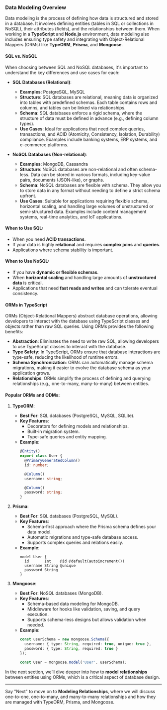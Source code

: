 ### Data Modeling Overview

Data modeling is the process of defining how data is structured and stored in a database. It involves defining entities (tables in SQL or collections in NoSQL), their attributes (fields), and the relationships between them. When working in a **TypeScript** and **Node.js** environment, data modeling also includes ensuring type safety and integrating with Object-Relational Mappers (ORMs) like **TypeORM**, **Prisma**, and **Mongoose**.

#### SQL vs. NoSQL

When choosing between SQL and NoSQL databases, it's important to understand the key differences and use cases for each:

- **SQL Databases (Relational)**:
  - **Examples**: PostgreSQL, MySQL
  - **Structure**: SQL databases are relational, meaning data is organized into tables with predefined schemas. Each table contains rows and columns, and tables can be linked via relationships.
  - **Schema**: SQL databases enforce a rigid schema, where the structure of data must be defined in advance (e.g., defining column types).
  - **Use Cases**: Ideal for applications that need complex queries, transactions, and ACID (Atomicity, Consistency, Isolation, Durability) compliance. Examples include banking systems, ERP systems, and e-commerce platforms.
  
- **NoSQL Databases (Non-relational)**:
  - **Examples**: MongoDB, Cassandra
  - **Structure**: NoSQL databases are non-relational and often schema-less. Data can be stored in various formats, including key-value pairs, documents (JSON-like), or graphs.
  - **Schema**: NoSQL databases are flexible with schema. They allow you to store data in any format without needing to define a strict schema upfront.
  - **Use Cases**: Suitable for applications requiring flexible schema, horizontal scaling, and handling large volumes of unstructured or semi-structured data. Examples include content management systems, real-time analytics, and IoT applications.

#### When to Use SQL:
- When you need **ACID transactions**.
- If your data is highly **relational** and requires **complex joins** and **queries**.
- Applications where schema stability is important.

#### When to Use NoSQL:
- If you have **dynamic or flexible schemas**.
- When **horizontal scaling** and handling large amounts of **unstructured data** is critical.
- Applications that need **fast reads and writes** and can tolerate eventual consistency.

#### ORMs in TypeScript

ORMs (Object-Relational Mappers) abstract database operations, allowing developers to interact with the database using TypeScript classes and objects rather than raw SQL queries. Using ORMs provides the following benefits:
- **Abstraction**: Eliminates the need to write raw SQL, allowing developers to use TypeScript classes to interact with the database.
- **Type Safety**: In TypeScript, ORMs ensure that database interactions are type-safe, reducing the likelihood of runtime errors.
- **Schema Synchronization**: ORMs can automatically manage schema migrations, making it easier to evolve the database schema as your application grows.
- **Relationships**: ORMs simplify the process of defining and querying relationships (e.g., one-to-many, many-to-many) between entities.

#### Popular ORMs and ODMs:
1. **TypeORM**:
   - **Best For**: SQL databases (PostgreSQL, MySQL, SQLite).
   - **Key Features**: 
     - Decorators for defining models and relationships.
     - Built-in migration system.
     - Type-safe queries and entity mapping.
   - **Example**: 
     ```typescript
     @Entity()
     export class User {
       @PrimaryGeneratedColumn()
       id: number;

       @Column()
       username: string;

       @Column()
       password: string;
     }
     ```

2. **Prisma**:
   - **Best For**: SQL databases (PostgreSQL, MySQL).
   - **Key Features**:
     - Schema-first approach where the Prisma schema defines your data model.
     - Automatic migrations and type-safe database access.
     - Supports complex queries and relations easily.
   - **Example**:
     ```prisma
     model User {
       id       Int    @id @default(autoincrement())
       username String @unique
       password String
     }
     ```

3. **Mongoose**:
   - **Best For**: NoSQL databases (MongoDB).
   - **Key Features**:
     - Schema-based data modeling for MongoDB.
     - Middleware for hooks like validation, saving, and query execution.
     - Supports schema-less designs but allows validation when needed.
   - **Example**:
     ```typescript
     const userSchema = new mongoose.Schema({
       username: { type: String, required: true, unique: true },
       password: { type: String, required: true }
     });

     const User = mongoose.model('User', userSchema);
     ```

In the next section, we’ll dive deeper into how to **model relationships** between entities using ORMs, which is a critical aspect of database design.

---

Say "Next" to move on to **Modeling Relationships**, where we will discuss one-to-one, one-to-many, and many-to-many relationships and how they are managed with TypeORM, Prisma, and Mongoose.
